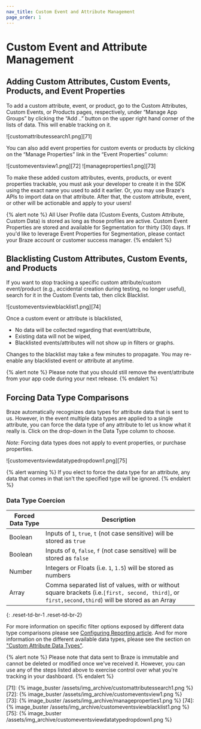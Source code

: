 ```yaml
---
nav_title: Custom Event and Attribute Management
page_order: 1
---
```


# Custom Event and Attribute Management

## Adding Custom Attributes, Custom Events, Products, and Event Properties

To add a custom attribute, event, or product, go to the Custom Attributes, Custom Events, or Products pages, respectively, under “Manage App Groups” by clicking the “Add ..” button on the upper right hand corner of the lists of data. This will enable tracking on it.

![customattributessearch1.png][71]


You can also add event properties for custom events or products by clicking on the “Manage Properties” link in the “Event Properties” column:

![customeventsview1.png][72]
![manageproperties1.png][73]

To make these added custom attributes, events, products, or event properties trackable, you must ask your developer to create it in the SDK using the exact name you used to add it earlier. Or, you may use Braze's APIs to import data on that attribute. After that, the custom attribute, event, or other will be actionable and apply to your users!

{% alert note %}
All User Profile data (Custom Events, Custom Attribute, Custom Data) is stored as long as those profiles are active. Custom Event Properties are stored and available for Segmentation for thirty (30) days. If you'd like to leverage Event Properties for Segmentation, please contact your Braze account or customer success manager. 
{% endalert %}

## Blacklisting Custom Attributes, Custom Events, and Products
If you want to stop tracking a specific custom attribute/custom event/product (e.g., accidental creation during testing, no longer useful), search for it in the Custom Events tab, then click Blacklist.

![customeventsviewblacklist1.png][74]

Once a custom event or attribute is blacklisted,
- No data will be collected regarding that event/attribute,
- Existing data will not be wiped,
- Blacklisted events/attributes will not show up in filters or graphs.

Changes to the blacklist may take a few minutes to propagate. You may re-enable any blacklisted event or attribute at anytime.

{% alert note %}
Please note that you should still remove the event/attribute from your app code during your next release.
{% endalert %}

## Forcing Data Type Comparisons
Braze automatically recognizes data types for attribute data that is sent to us. However, in the event multiple data types are applied to a single attribute, you can force the data type of any attribute to let us know what it really is. Click on the drop-down in the Data Type column to choose.

*Note*: Forcing data types does not apply to event properties, or purchase properties.

![customeventsviewdatatypedropdown1.png][75]

{% alert warning %}
If you elect to force the data type for an attribute, any data that comes in that isn't the specified type will be ignored.
{% endalert %}

### Data Type Coercion

| Forced Data Type | Description |
|------------------|-------------|
| Boolean | Inputs of `1`, `true`, `t` (not case sensitive) will be stored as `true` |
| Boolean | Inputs of `0`, `false`, `f` (not case sensitive) will be stored as `false` |
| Number | Integers or Floats (i.e. `1`, `1.5`) will be stored as numbers |
| Array | Comma separated list of values, with or without square brackets (i.e.`[first, second, third]`, or `first,second,third`) will be stored as an Array |
{: .reset-td-br-1 .reset-td-br-2}

For more information on specific filter options exposed by different data type comparisons please see [Configuring Reporting article][43]. And for more information on the different available data types, please see the section on ["Custom Attribute Data Types"][44].

{% alert note %}
Please note that data sent to Braze is immutable and cannot be deleted or modified once we've received it. However, you can use any of the steps listed above to exercise control over what you're tracking in your dashboard.
{% endalert %}


[43]: {{site.baseurl}}/user_guide/data_and_analytics/configuring_reporting/#configuring-reporting
[44]: {{site.baseurl}}/user_guide/data_and_analytics/custom_data/custom_attributes/#custom-attribute-data-types
[71]: {% image_buster /assets/img_archive/customattributessearch1.png %}
[72]: {% image_buster /assets/img_archive/customeventsview1.png %}
[73]: {% image_buster /assets/img_archive/manageproperties1.png %}
[74]: {% image_buster /assets/img_archive/customeventsviewblacklist1.png %}
[75]: {% image_buster /assets/img_archive/customeventsviewdatatypedropdown1.png %}

